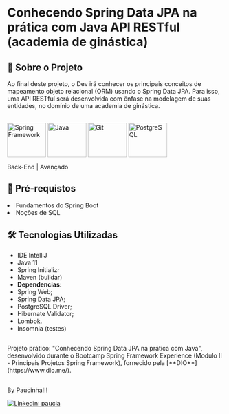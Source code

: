 # Conhecendo Spring Data JPA na prática com Java API RESTful (academia de ginástica)

<h2>🚀 Sobre o Projeto</h2>

<p> Ao final deste projeto, o Dev irá conhecer os principais conceitos de mapeamento objeto relacional (ORM) usando o Spring Data JPA. Para isso, uma API RESTful será desenvolvida com ênfase na modelagem de suas entidades, no domínio de uma academia de ginástica. </p>

<div style="display: inline_block"><br>
 <img align="center" alt="Spring Framework" height="80" width="90" src="https://cdn.jsdelivr.net/gh/devicons/devicon/icons/spring/spring-original.svg"/>
 <img align="center" alt="Java" height="80" width="90" src="https://cdn.jsdelivr.net/gh/devicons/devicon/icons/java/java-original.svg"/>
 <img align="center" alt="Git" height="80" width="90" src="https://cdn.jsdelivr.net/gh/devicons/devicon/icons/git/git-original.svg"/>
 <img align="center" alt="PostgreSQL" height="80" width="90" src="https://cdn.jsdelivr.net/gh/devicons/devicon/icons/postgresql/postgresql-original.svg"/>
</div>

Back-End | Avançado

## 🧩 Pré-requistos
 
 <li>Fundamentos do Spring Boot</li>

 <li>Noções de SQL</li> 
  
 <h2>🛠 Tecnologias Utilizadas</h2>

<ul>
    <li>IDE IntelliJ</li>
    <li>Java 11</li>
    <li>Spring Initializr</li>
    <li>Maven (buildar)</li>
    <li><strong>Dependencias:</strong></li>
    <li>Spring Web;</li>
    <li>Spring Data JPA;</li>
    <li>PostgreSQL Driver;</li>
    <li>Hibernate Validator;</li>
    <li>Lombok.</li>
    <li>Insomnia (testes)</li>
</ul>

##

<p>Projeto prático: "Conhecendo Spring Data JPA na prática com Java", desenvolvido durante o Bootcamp Spring Framework Experience (Modulo II - Principais Projetos Spring Framework), fornecido pela [**DIO**](https://www.dio.me/).</p>

##

By Paucinha!!!

[![Linkedin: paucia](https://img.shields.io/badge/Paucia-blue?style=flat-square&logo=Linkedin&logoColor=white&link=https://www.linkedin.com/in/paucia-lisboa/)](https://www.linkedin.com/in/paucia-lisboa/)
